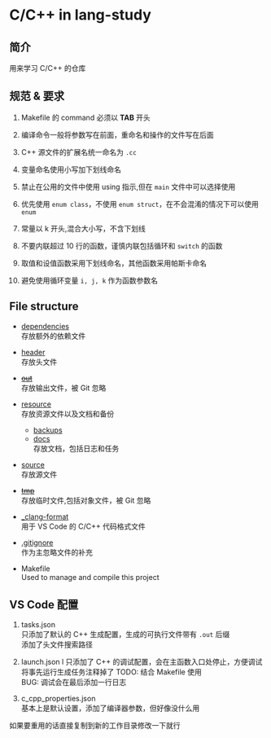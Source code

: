 # C/C++ in lang-study

## 简介
用来学习 C/C++ 的仓库

## 规范 & 要求
1. Makefile 的 command 必须以 **TAB** 开头  

2. 编译命令一般将参数写在前面，重命名和操作的文件写在后面  

3. C++ 源文件的扩展名统一命名为 `.cc`  

4. 变量命名使用小写加下划线命名  

5. 禁止在公用的文件中使用 using 指示,但在 `main` 文件中可以选择使用  

6. 优先使用 `enum class`，不使用 `enum struct`，在不会混淆的情况下可以使用 `enum`  

7. 常量以 k 开头,混合大小写，不含下划线  

8. 不要内联超过 10 行的函数，谨慎内联包括循环和 `switch` 的函数  

10. 取值和设值函数采用下划线命名，其他函数采用帕斯卡命名  

11. 避免使用循环变量 `i, j, k` 作为函数参数名  


## File structure
- [dependencies](dependencies)  
	存放额外的依赖文件  

- [header](header)  
	存放头文件  

- [~~out~~](out)  
	存放输出文件，被 Git 忽略  

- [resource](resource)  
	存放资源文件以及文档和备份  
	- [backups](resource/backups)  
	- [docs](resource/docs)  
		存放文档，包括日志和任务  

- [source](source)  
	存放源文件  

- [~~tmp~~](tmp)  
	存放临时文件,包括对象文件，被 Git 忽略  

- [_clang-format](_clang-format)  
	用于 VS Code 的 C/C++ 代码格式文件  

- [.gitignore](.gitignore)  
	作为主忽略文件的补充  

- Makefile  
	Used to manage and compile this project

## VS Code 配置
1. tasks.json  
	只添加了默认的 C++ 生成配置，生成的可执行文件带有 `.out` 后缀  
	添加了头文件搜索路径  

2. launch.json  l
	只添加了 C++ 的调试配置，会在主函数入口处停止，方便调试  
	将事先运行生成任务注释掉了
	TODO: 结合 Makefile 使用  
	BUG: 调试会在最后添加一行日志  

3. c_cpp_properties.json  
	基本上是默认设置，添加了编译器参数，但好像没什么用  

如果要重用的话直接复制到新的工作目录修改一下就行  